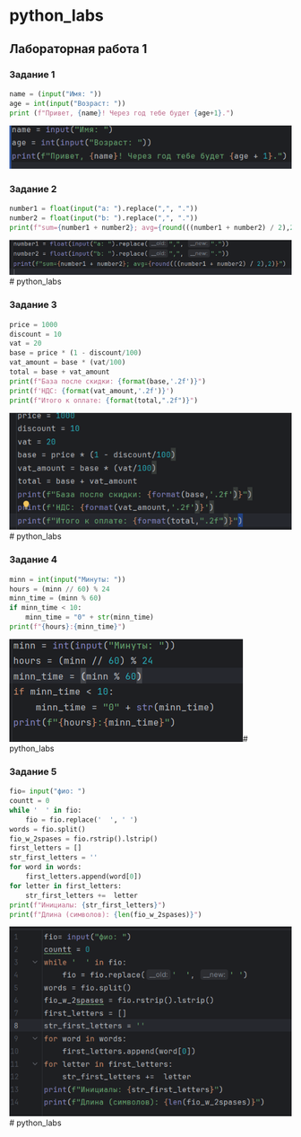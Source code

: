 # python_labs
## Лабораторная работа 1

### Задание 1
```python
name = (input("Имя: "))
age = int(input("Возраст: "))
print (f"Привет, {name}! Через год тебе будет {age+1}.")
```
![Картинка 1](./images/lab01/01.png)

### Задание 2
```python
number1 = float(input("a: ").replace(",", "."))
number2 = float(input("b: ").replace(",", "."))
print(f"sum={number1 + number2}; avg={round(((number1 + number2) / 2),2)}")
```
![Картинка 2](./images/lab01/02.png)# python_labs

### Задание 3
```python
price = 1000
discount = 10
vat = 20
base = price * (1 - discount/100)
vat_amount = base * (vat/100)
total = base + vat_amount
print(f"База после скидки: {format(base,'.2f')}")
print(f'НДС: {format(vat_amount,'.2f')}')
print(f"Итого к оплате: {format(total,".2f")}")
```
![Картинка 3](./images/lab01/03.png)# python_labs

### Задание 4
```python
minn = int(input("Минуты: "))
hours = (minn // 60) % 24
minn_time = (minn % 60)
if minn_time < 10:
    minn_time = "0" + str(minn_time)
print(f"{hours}:{minn_time}")
```
![Картинка 4](./images/lab01/04.png)# python_labs

### Задание 5
```python
fio= input("фио: ")
countt = 0
while '  ' in fio:
    fio = fio.replace('  ', ' ')
words = fio.split()
fio_w_2spases = fio.rstrip().lstrip()
first_letters = []
str_first_letters = ''
for word in words:
    first_letters.append(word[0])
for letter in first_letters:
    str_first_letters +=  letter
print(f"Инициалы: {str_first_letters}")
print(f"Длина (символов): {len(fio_w_2spases)}")
```
![Картинка 5](./images/lab01/05.png)# python_labs
